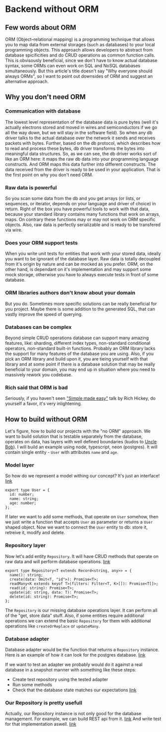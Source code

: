 # Backend without ORM

## Few words about ORM

ORM (Object–relational mapping) is a programming technique that allows you to map data from external storages (such as databases) to your local programming objects.
This approach allows developers to abstract from database spicificities and do CRUD operations as common function calls. This is obvisously beneficial, since we don't have to know actual database syntax, some ORMs can even work on SQL and NoSQL databases simultaneously.
But this article's title doesn't say "Why everyone should always ORMs", so I want to point out downsides of ORM and suggest an alternative approach.

## Why you don't need ORM

### Communication with database
The lowest level representation of the database data is pure bytes (well it's actually electrons stored and moved in wires and semiconductors if we go all the way down, but we will stay in the software field). So when any db driver talks to the actual database over the network it sends and receives packets with bytes. Further, based on the db protocol, which describes how to read and process these bytes, db driver transforms the bytes into meaningful data structures. So, as we can see, the db driver works sort of like an ORM here: it maps the raw db data into your programming language constructs. And ORM maps this data further into different constructs. The data received from the driver is ready to be used in your application. That is the first point on why you don't need ORM.

### Raw data is powerful
So you scan some data from the db and you get arrays (or lists, or sequences, or iterator, depends on your language and driver of choice) in return. Right of the box you have powerful tools to work with that data, because your standard library contains many functions that work on arrays, maps. On contrary these functions may or may not work on ORM specific objects. Also, raw data is perfectly serializable and is ready to be transfered via wire.

### Does your ORM support tests
When you write unit tests for entities that work with your stored data, ideally you want to be ignorant of the database layer. Raw data is totally decoupled from it's origin by nature and can be mocked as you prefer.
ORM, on the other hand, is dependant on it's implementation and may support some mock storage, otherwise you have to always execute tests in front of some database.

### ORM libraries authors don't know about your domain
But you do. Sometimes more specific solutions can be really beneficial for you project. Maybe there is some addition to the generated SQL, that can vastly improve the speed of querying.

### Databases can be complex
Beyond simple CRUD operations database can support many amazing features, like: sharding, different index types, non-standard conditional operators, non-standard built-in functions. Probably an ORM library lacks the support for many features of the database you are using.
Also, if you pick an ORM library and build upon it, you are tieing yourself with that library and at some point if there is a database solution that may be really beneficial to your domain, you may end up in situation where you need to massively rework you codebase.

### Rich said that ORM is bad
Seriously, if you haven't seen ["Simple made easy"](https://www.youtube.com/watch?v=SxdOUGdseq4) talk by Rich Hickey, do yourself a favor, it's very inlightening.

## How to build without ORM

Let's figure, how to build our projects with the "no ORM" approach. We want to build solution that is testable separately from the database, operates on data, has layers with well defined boundaries (kudos to [Uncle Bob](https://www.youtube.com/watch?v=o_TH-Y78tt4)).
I will build an example using node, typescript, neon (postgres). It will contain single entity - `User` with attributes `name` and `age`.

### Model layer

So how do we represent a model withing our concept? It's just an interface!
[link](./src/types/dbAdapter.ts)

```
export type User = {
  id: number;
  name: string;
  age: number;
};
```

If later we want to add some methods, that operate on `User` somehow, then we just write a function that accepts `User` as parameter or returns a `User` shaped object.
Now we want to connect the `User` entity to db: store it, retreive it, modify and delete.

### Repository layer
Now let's add entity `Repository`. It will have CRUD methods that operate on raw data and will perform database operations.
[link](./src/types/dbAdapter.ts)

```
export type Repository<T extends Record<string, any>> = {
  name(): string;
  create(data: Omit<T, "id">): Promise<T>;
  readMany<K extends keyof T>(filters: Filter<T, K>[]): Promise<T[]>;
  read(id: string): Promise<T>;
  update(id: string, data: T): Promise<T>;
  delete(id: string): Promise<T>;
};
```
The `Repository` is our missing database operations layer. It can perform all of the "get, store data" stuff. Also, if some entities require additional operations we can extend the basic `Repository` for them with additional operations like `createOrReplace` or `updateMany`.

### Database adapter
Database adapter would be the function that returns a `Repository` instance. Here is an example of how it can look for the postgres database. [link](./src/db/adapter.ts)

If we want to test an adapter we probably would do it against a real database in a snapshot manner with something like these steps:
* Create test repository using the tested adapter
* Run some methods
* Check that the database state matches our expectations
[link](./src/db/adapter.test.ts)


### Our Repository is pretty usefull
Actually, our Repository instance is not only good for the database management. For example, we can build REST api from it. [link](./src/server/generateApi.ts)
And write test for that implementation aswell. [link](./src/server/generateApi.test.ts)

